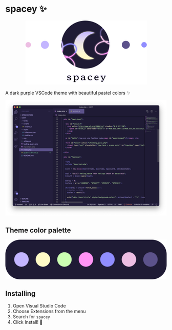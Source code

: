 # spacey ✨
<p align="center">
  <img src="https://raw.githubusercontent.com/sagakortesaari/spacey/main/logo-readme.png">
</p>
A dark purple VSCode theme with beautiful pastel colors ✨

<p align="center">
  <img src="https://github.com/sagakortesaari/spacey/raw/main/spacey_theme.png">
</p>

## Theme color palette
![color-palette-pic](https://raw.githubusercontent.com/sagakortesaari/spacey/main/color_palette.png)

## Installing
1. Open Visual Studio Code
2. Choose Extensions from the menu
3. Search for ```spacey```
4. Click Install! 🌟